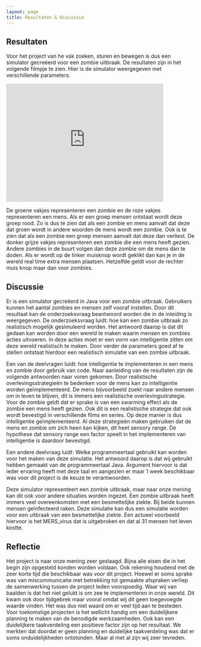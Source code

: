 ```yaml
---
layout: page
title: Resultaten & Discussie
---
```


## Resultaten

Voor het project van he vak zoeken, sturen en bewegen is dus een simulator gecreëerd voor een zombie uitbraak. De resultaten zijn in het volgende filmpje te zien. Hier is de simulator weergegeven met verschillende parameters.


<iframe width="420" height="315" src="https://www.youtube.com/embed/mAW7lbdkLog" frameborder="0" allowfullscreen></iframe>

De groene vakjes representeren een zombie en de roze vakjes representeren een mens. Als er een groep mensen ontstaat wordt deze groep rood. Zo is dus te zien dat als een zombie en mens aanvalt dat deze dat groen wordt in andere woorden de mens wordt een zombie. Ook is te zien dat als een zombie een groep mensen aanvalt dat deze dan verliest. De donker grijze vakjes representeren een zombie die een mens heeft gezien. Andere zombies in de buurt volgen dan deze zombie om de mens dan te doden. Als er wordt op de linker muisknop wordt geklikt dan kan je in de wereld real time extra mensen plaatsen. Hetzelfde geldt voor de rechter muis knop maar dan voor zombies. 


## Discussie

Er is een simulator gecreëerd in Java voor een zombie uitbraak. Gebruikers kunnen het aantal zombies en mensen zelf vooraf instellen. Door dit resultaat kan de onderzoeksvraag beantwoord worden die in de inleiding is weergegeven. De onderzoeksvraag luidt:  hoe kan een zombie uitbraak zo realistisch mogelijk gesimuleerd worden. Het antwoord daarop is dat dit gedaan kan worden door een wereld te maken waarin mensen en zombies acties uitvoeren. In deze acties moet er een vorm van intelligentie zitten om deze wereld realistisch te maken. Door verder de parameters goed af te stellen ontstaat hierdoor een realistisch simulatie van een zombie uitbraak.

Een van de deelvragen luidt: hoe intelligentie te implementeren in een mens en zombie door gebruik van code. Naar aanleiding van de resultaten zijn de volgende antwoorden naar voren gekomen. Door realistische  overlevingsstrategieën te bedenken voor de mens kan zo intelligentie worden geïmplementeerd. De mens bijvoorbeeld zoekt naar andere mensen om in leven te blijven, dit is immers een realistische overlevingsstrategie. Voor de zombie geldt dat er sprake is van een swarming effect als de zombie een mens heeft gezien. Ook dit is een realistische strategie dat ook wordt bevestigd in verschillende films en series. Op deze manier is dus intelligentie geïmplementeerd. Al deze strategieën maken gebruiken dat de mens en zombie om zich heen kan kijken, dit heet sensory range. De hypothese dat sensory range een factor speelt in het implementeren van intelligentie is daardoor bevestigd.  

Een andere deelvraag luidt: Welke programmeertaal gebruikt kan worden voor het maken van deze simulatie. Het antwoord daarop is dat wij gebruikt hebben gemaakt van de programmeertaal Java. Argument hiervoor is dat ieder ervaring heeft met deze taal en aangezien er maar 1 week beschikbaar was voor dit project is de keuze te verantwoorden. 

Deze simulator representeert een zombie uitbraak, maar naar onze mening kan dit ook voor andere situaties worden ingezet. Een zombie uitbraak heeft immers veel overeenkomsten met een besmettelijke ziekte. Bij beide kunnen mensen geïnfecteerd raken.  Deze simulatie kan dus een simulatie worden voor een uitbraak van een besmettelijke ziekte. Een actueel voorbeeld hiervoor is het MERS_virus dat is uitgebroken en dat al 31 mensen het leven kostte.


## Reflectie

Het project is naar onze mening zeer geslaagd. Bijna alle eisen die in het begin zijn opgesteld konden worden voldaan. Ook rekening houdend met de zeer korte tijd die beschikbaar was voor dit project. 
Hoewel er soms sprake was van miscommunicatie met betrekking tot gemaakte afspraken verliep de  samenwerking tussen de project leden voorspoedig. Waar wij van baalden is dat het niet gelukt is om zee te implementeren  in onze wereld. Dit kwam ook door tijdgebrek maar vooral omdat wij dit geen toegevoegde waarde vinden. Het was dus niet waard om er veel tijd aan te besteden. Voor toekomstige projecten is het wellicht handig om een duidelijkere planning te maken van de benodigde werkzaamheden. Ook kan een duidelijkere taakverdeling een positieve factor zijn op het resultaat. We merkten dat doordat er geen planning en duidelijke taakverdeling was dat er soms onduidelijkheden ontstonden. Maar al met al zijn wij zeer tevreden.